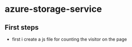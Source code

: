 # azure-storage-service
## First steps

- first i create a js file for counting the visitor on the page 
